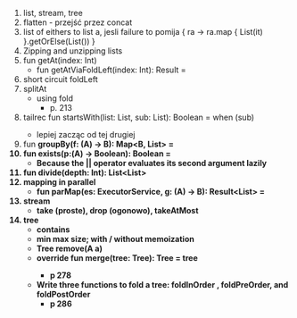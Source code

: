 1. list, stream, tree
1. flatten - przejść przez concat
1. list of eithers to list a, jesli failure to pomija
    { ra -> ra.map { List(it) }.getOrElse(List()) }
1. Zipping and unzipping lists
1. fun getAt(index: Int)
    * fun getAtViaFoldLeft(index: Int): Result<A> =
1. short circuit foldLeft
1. splitAt
    * using fold
        * p. 213
1. tailrec fun startsWith(list: List<A>, sub: List<A>): Boolean =
   when (sub)
   * lepiej zacząc od tej drugiej
1. fun <B> groupBy(f: (A) -> B): Map<B, List<A>> =
1. fun exists(p:(A) -> Boolean): Boolean =
    * Because the || operator evaluates its second argument lazily
1. fun divide(depth: Int): List<List<A>>
1. mapping in parallel
    * fun <B> parMap(es: ExecutorService, g: (A) -> B): Result<List<B>> =
1. stream
    * take (proste), drop (ogonowo), takeAtMost
1. tree
    * contains
    * min max size; with / without memoization
    * Tree<A> remove(A a)
    * override fun merge(tree: Tree<Nothing>): Tree<Nothing> = tree
        * p 278
    * Write three functions to fold a tree: foldInOrder , foldPreOrder, and foldPostOrder
        * p 286
    